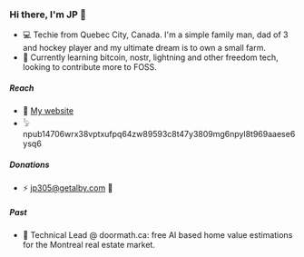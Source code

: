 ### Hi there, I'm JP 👋

- 💻 Techie from Quebec City, Canada. I'm a simple family man, dad of 3 and hockey player and my ultimate dream is to own a small farm.
- 🌱 Currently learning bitcoin, nostr, lightning and other freedom tech, looking to contribute more to FOSS.

##### Reach
- 📧 [My website](https://www.jp305.dev)
- 𓅦 npub14706wrx38vptxufpq64zw89593c8t47y3809mg6npyl8t969aaese6ysq6

##### Donations
- ⚡ jp305@getalby.com 🙏

##### Past
- 🔭 Technical Lead @ doormath.ca: free AI based home value estimations for the Montreal real estate market.
